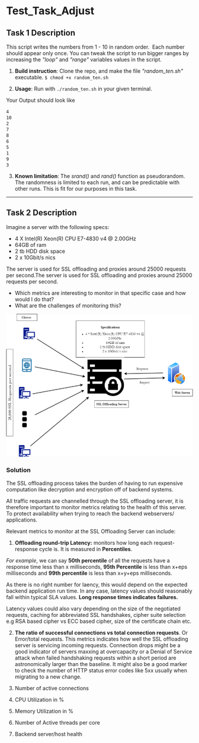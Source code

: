 # **Test_Task_Adjust**

## **Task 1 Description**  

This script writes the numbers from 1 - 10 in random order.  Each number should appear only once.
You can tweak the script to run bigger ranges by increasing the _"loop"_ and _"range"_ variables values in the script.

1. **Build instruction**: Clone the repo, and make the file *"random_ten.sh"* executable. 
`$ chmod +x random_ten.sh` 

2. **Usage**: Run with `./random_ten.sh`  in your given terminal. 

Your Output should look like 
``` 
4
10
2
7
8
6
5
1
9
3
```

3. **Known limitation**:
The _srand()_ and _rand()_ function as pseudorandom. The randomness is limited to each run, and can be predictable with other runs. This is fit for our purposes in this task.  

***

## **Task 2 Description** 

Imagine a server with the following specs:

* 4 X Intel(R) Xeon(R) CPU E7-4830 v4 @ 2.00GHz
* 64GB of ram
* 2 tb HDD disk space
* 2 x 10Gbit/s nics

The server is used for SSL offloading and proxies around 25000 requests per second.The server is used for SSL offloading and proxies around 25000
requests per second.
*  Which metrics are interesting to monitor in that specific case and how would I do that? 
* What are the challenges of monitoring
this?


![Image](https://github.com/JayNoblez/Test_Task_Adjust/blob/master/Adjust.png)

### Solution 
The SSL offloading process takes the burden of having to run expensive computation like decryption and encryption off of backend systems.

All traffic requests are channelled through the SSL offloading server, it is therefore important to monitor metrics relating to the health of this server. To protect availability when trying to reach the backend webservers/ applications.

Relevant metrics to monitor at the SSL Offloading Server can include: 

1. **Offloading round-trip Latency:** monitors how long each request-response cycle is. It is measured in **Percentiles**.

*For example*, we can say **50th percentile** of all the requests have a response time less than x milliseconds, **95th Percentile** is less than x+eps milliseconds and **99th percentile** is less than x+y+eps milliseconds. 

As there is no right number for laency, this would depend on the expected backend application run time. In any case, latency values should reasonably fall within typical SLA values. **Long response times indicates failures.** 

Latency values could also vary depending on the size of the negotiated requests, caching for abbreviated SSL handshakes, cipher suite selection e.g RSA based cipher vs ECC based cipher, size of the certificate chain etc.

2. **The ratio of successful connections vs total connection requests**. 
Or Error/total requests. This metrics indicates how well the SSL offloading server is servicing incoming requests. Connection drops might be a good indicator of servers maxxing at overcapacity or a Denial of Service attack when failed handshaking requests within a short period are astronomically larger than the baseline. It might also be a good marker to check the number of HTTP status error codes like 5xx usually when migrating to a new change.
 
3. Number of active connections
4. CPU Utilization in %
5. Memory Utilization in %
6. Number of Active threads per core
7. Backend server/host health


